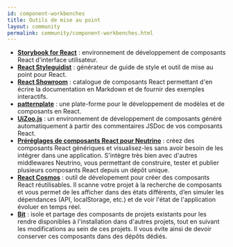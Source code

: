 ```yaml
---
id: component-workbenches
title: Outils de mise au point
layout: community
permalink: community/component-workbenches.html
---
```


* **[Storybook for React](https://github.com/storybooks/storybook)** : environnement de développement de composants React d'interface utilisateur.
* **[React Styleguidist](https://github.com/styleguidist/react-styleguidist)** : générateur de guide de style et outil de mise au point pour React.
* **[React Showroom](https://github.com/OpusCapita/react-showroom-client)** : catalogue de composants React permettant d'en écrire la documentation en Markdown et de fournir des exemples interactifs.
* **[patternplate](https://github.com/sinnerschrader/patternplate)** : une plate-forme pour le développement de modèles et de composants en React.
* **[UiZoo.js](https://github.com/myheritage/UiZoo.js)** : un environnement de développement de composants généré automatiquement à partir des commentaires JSDoc de vos composants React.
* **[Préréglages de composants React pour Neutrino](https://neutrino.js.org/packages/react-components/)** : créez des composants React génériques et visualisez-les sans avoir besoin de les intégrer dans une application. S'intègre très bien avec d'autres middlewares Neutrino, vous permettant de construire, tester et publier plusieurs composants React depuis un dépôt unique.
* **[React Cosmos](https://github.com/react-cosmos/react-cosmos)** : outil de dévelopement pour créer des composants React réutilisables. Il scanne votre projet à la recherche de composants et vous permet de les afficher  dans des états différents, d’en simuler les dépendances (API, localStorage, etc.) et de voir l'état de l'application évoluer en temps réel.
* **[Bit](https://github.com/teambit/bit)** : isole et partage des composants de projets existants pour les rendre disponibles à l'installation dans d'autres projets, tout en suivant les modifications au sein de ces projets. Il vous évite ainsi de devoir conserver ces composants dans des dépôts dédiés.

